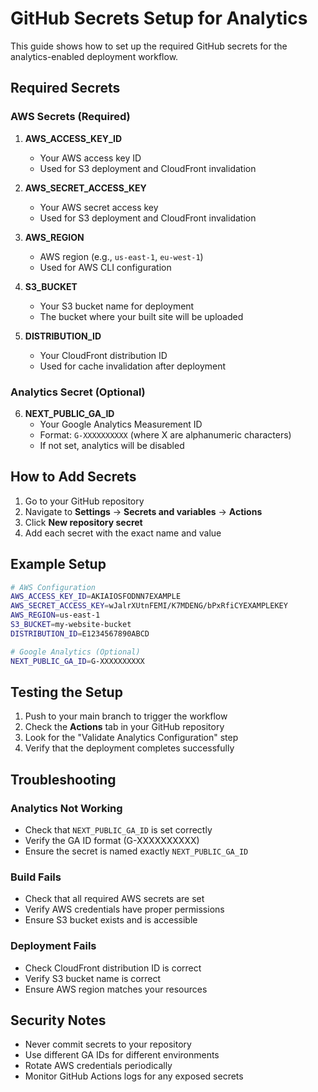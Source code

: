 # GitHub Secrets Setup for Analytics

This guide shows how to set up the required GitHub secrets for the analytics-enabled deployment workflow.

## Required Secrets

### AWS Secrets (Required)
1. **AWS_ACCESS_KEY_ID**
   - Your AWS access key ID
   - Used for S3 deployment and CloudFront invalidation

2. **AWS_SECRET_ACCESS_KEY**
   - Your AWS secret access key
   - Used for S3 deployment and CloudFront invalidation

3. **AWS_REGION**
   - AWS region (e.g., `us-east-1`, `eu-west-1`)
   - Used for AWS CLI configuration

4. **S3_BUCKET**
   - Your S3 bucket name for deployment
   - The bucket where your built site will be uploaded

5. **DISTRIBUTION_ID**
   - Your CloudFront distribution ID
   - Used for cache invalidation after deployment

### Analytics Secret (Optional)
6. **NEXT_PUBLIC_GA_ID**
   - Your Google Analytics Measurement ID
   - Format: `G-XXXXXXXXXX` (where X are alphanumeric characters)
   - If not set, analytics will be disabled

## How to Add Secrets

1. Go to your GitHub repository
2. Navigate to **Settings** → **Secrets and variables** → **Actions**
3. Click **New repository secret**
4. Add each secret with the exact name and value

## Example Setup

```bash
# AWS Configuration
AWS_ACCESS_KEY_ID=AKIAIOSFODNN7EXAMPLE
AWS_SECRET_ACCESS_KEY=wJalrXUtnFEMI/K7MDENG/bPxRfiCYEXAMPLEKEY
AWS_REGION=us-east-1
S3_BUCKET=my-website-bucket
DISTRIBUTION_ID=E1234567890ABCD

# Google Analytics (Optional)
NEXT_PUBLIC_GA_ID=G-XXXXXXXXXX
```

## Testing the Setup

1. Push to your main branch to trigger the workflow
2. Check the **Actions** tab in your GitHub repository
3. Look for the "Validate Analytics Configuration" step
4. Verify that the deployment completes successfully

## Troubleshooting

### Analytics Not Working
- Check that `NEXT_PUBLIC_GA_ID` is set correctly
- Verify the GA ID format (G-XXXXXXXXXX)
- Ensure the secret is named exactly `NEXT_PUBLIC_GA_ID`

### Build Fails
- Check that all required AWS secrets are set
- Verify AWS credentials have proper permissions
- Ensure S3 bucket exists and is accessible

### Deployment Fails
- Check CloudFront distribution ID is correct
- Verify S3 bucket name is correct
- Ensure AWS region matches your resources

## Security Notes

- Never commit secrets to your repository
- Use different GA IDs for different environments
- Rotate AWS credentials periodically
- Monitor GitHub Actions logs for any exposed secrets
